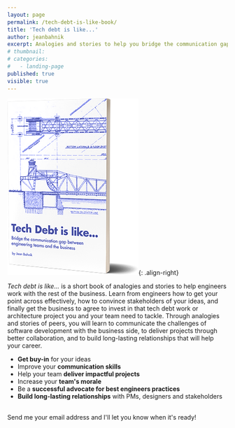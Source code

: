 ```yaml
---
layout: page
permalink: /tech-debt-is-like-book/
title: 'Tech debt is like...'
author: jeanbahnik
excerpt: Analogies and stories to help you bridge the communication gap between engineering teams and the business.
# thumbnail:
# categories:
#   - landing-page
published: true
visible: true
---
```

![cover](/assets/images/tech-debt-is-like-book-cover.png){: .align-right}

*Tech debt is like...* is a short book of analogies and stories to help engineers work with the rest of the business. Learn from engineers how to get your point across effectively, how to convince stakeholders of your ideas, and finally get the business to agree to invest in that tech debt work or architecture project you and your team need to tackle. Through analogies and stories of peers, you will learn to communicate the challenges of software development with the business side, to deliver projects through better collaboration, and to build long-lasting relationships that will help your career.

* **Get buy-in** for your ideas
* Improve your **communication skills**
* Help your team **deliver impactful projects**
* Increase your **team's morale**
* Be a **successful advocate for best engineers practices**
* **Build long-lasting relationships** with PMs, designers and stakeholders

<br/>
Send me your email address and I'll let you know when it's ready!
<script async data-uid="2aa2263392" src="https://dedicated-painter-8354.ck.page/2aa2263392/index.js"></script>